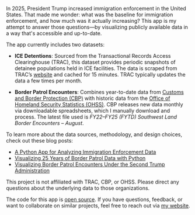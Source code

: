 In 2025, President Trump increased immigration enforcement in the United States. That made me wonder: what was the baseline for immigration enforcement, and how much was it actually increasing? This app is my attempt to answer those questions—by visualizing publicly available data in a way that's accessible and up-to-date.

The app currently includes two datasets:

- **ICE Detentions**: Sourced from the Transactional Records Access Clearinghouse (TRAC), this dataset provides periodic snapshots of detainee populations held in ICE facilities. The data is scraped from TRAC’s [website](https://tracreports.org/immigration/detentionstats/pop_agen_table.html) and cached for 15 minutes. TRAC typically updates the data a few times per month.

- **Border Patrol Encounters**: Combines year-to-date data from [Customs and Border Protection (CBP)](https://www.cbp.gov/document/stats/southwest-land-border-encounters) with historic data from the [Office of Homeland Security Statistics (OHSS)](https://ohss.dhs.gov/khsm/cbp-encounters). CBP releases new data monthly via downloadable spreadsheets, which I manually download and process. The latest file used is *FY22–FY25 (FYTD) Southwest Land Border Encounters – August*.

To learn more about the data sources, methodology, and design choices, check out these blog posts:

- [A Python App for Analyzing Immigration Enforcement Data](https://arilamstein.com/blog/2025/07/21/a-python-app-for-analyzing-immigration-enforcement-data/)
- [Visualizing 25 Years of Border Patrol Data with Python](https://arilamstein.com/blog/2025/10/06/visualizing-25-years-border-patrol-data-python/)
- [Visualizing Border Patrol Encounters Under the Second Trump Administration](https://arilamstein.com/blog/2025/10/16/visualizing-border-patrol-encounters-under-the-second-trump-administration/)

This project is not affiliated with TRAC, CBP, or OHSS. Please direct any questions about the underlying data to those organizations.

The code for this app is [open source](https://github.com/arilamstein/immigration_enforcement). If you have questions, feedback, or want to collaborate on similar projects, feel free to reach out via [my website](https://arilamstein.com).
